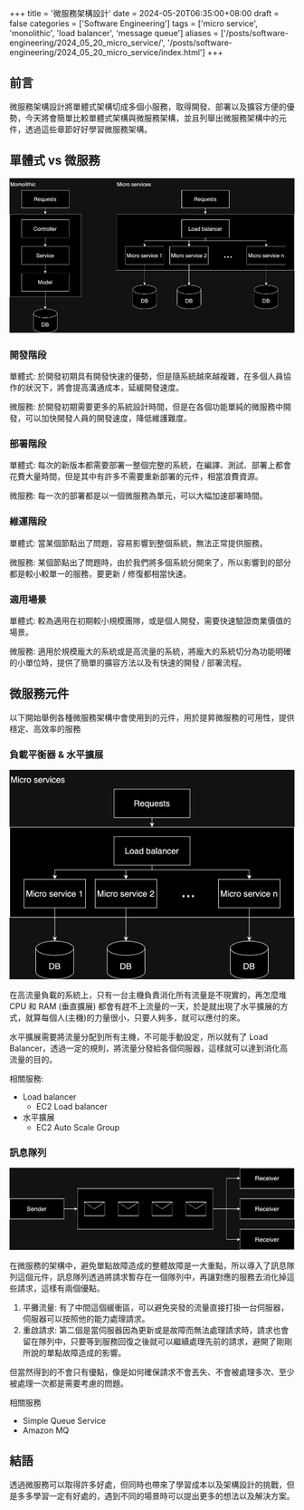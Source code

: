 +++
title = '微服務架構設計'
date = 2024-05-20T06:35:00+08:00
draft = false
categories = ['Software Engineering']
tags = ['micro service', 'monolithic', 'load balancer', 'message queue']
aliases = ['/posts/software-engineering/2024_05_20_micro_service/', '/posts/software-engineering/2024_05_20_micro_service/index.html']
+++

## 前言

微服務架構設計將單體式架構切成多個小服務，取得開發、部署以及擴容方便的優勢，今天將會簡單比較單體式架構與微服務架構，並且列舉出微服務架構中的元件，透過這些章節好好學習微服務架構。

## 單體式 vs 微服務

![micro_vs_mono.drawio.png](./micro_vs_mono.drawio.png)

### 開發階段

單體式: 於開發初期具有開發快速的優勢，但是隨系統越來越複雜，在多個人員協作的狀況下，將會提高溝通成本，延緩開發速度。

微服務: 於開發初期需要更多的系統設計時間，但是在各個功能單純的微服務中開發，可以加快開發人員的開發速度，降低維護難度。

### 部署階段

單體式: 每次的新版本都需要部署一整個完整的系統，在編譯、測試、部署上都會花費大量時間，但是其中有許多不需要重新部署的元件，相當浪費資源。

微服務: 每一次的部署都是以一個微服務為單元，可以大幅加速部署時間。

### 維運階段

單體式: 當某個節點出了問題，容易影響到整個系統，無法正常提供服務。

微服務: 某個節點出了問題時，由於我們將多個系統分開來了，所以影響到的部分都是較小較單一的服務，要更新 / 修復都相當快速。

### 適用場景

單體式: 較為適用在初期較小規模團隊，或是個人開發，需要快速驗證商業價值的場景。

微服務: 適用於規模龐大的系統或是高流量的系統，將龐大的系統切分為功能明確的小單位時，提供了簡單的擴容方法以及有快速的開發 / 部署流程。

## 微服務元件

以下開始舉例各種微服務架構中會使用到的元件，用於提昇微服務的可用性，提供穩定、高效率的服務

### 負載平衡器 & 水平擴展

![micro_services.drawio.png](./micro_services.drawio.png)

在高流量負載的系統上，只有一台主機負責消化所有流量是不現實的，再怎麼堆 CPU 和 RAM (垂直擴展) 都會有趕不上流量的一天，於是就出現了水平擴展的方式，就算每個人(主機)的力量很小，只要人夠多，就可以應付的來。

水平擴展需要將流量分配到所有主機，不可能手動設定，所以就有了 Load Balancer，透過一定的規則，將流量分發給各個伺服器，這樣就可以達到消化高流量的目的。

相關服務:

- Load balancer
  - EC2 Load balancer
- 水平擴展
  - EC2 Auto Scale Group

### 訊息隊列

![message_queue.drawio.png](./message_queue.drawio.png)

在微服務的架構中，避免單點故障造成的整體故障是一大重點，所以導入了訊息隊列這個元件，訊息隊列透過將請求暫存在一個隊列中，再讓對應的服務去消化掉這些請求，這樣有兩個優點。

1. 平攤流量: 有了中間這個緩衝區，可以避免突發的流量直接打掛一台伺服器，伺服器可以按照他的能力處理請求。
2. 重啟請求: 第二個是當伺服器因為更新或是故障而無法處理請求時，請求也會留在隊列中，只要等到服務回復之後就可以繼續處理先前的請求，避開了剛剛所說的單點故障造成的影響。

但當然得到的不會只有優點，像是如何確保請求不會丟失、不會被處理多次、至少被處理一次都是需要考慮的問題。

相關服務

- Simple Queue Service
- Amazon MQ

## 結語

透過微服務可以取得許多好處，但同時也帶來了學習成本以及架構設計的挑戰，但是多多學習一定有好處的，遇到不同的場景時可以提出更多的想法以及解決方案。
